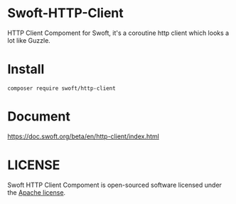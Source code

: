 # Swoft-HTTP-Client
HTTP Client Compoment for Swoft, it's a coroutine http client which looks a lot like Guzzle.

# Install
`composer require swoft/http-client`

# Document
https://doc.swoft.org/beta/en/http-client/index.html

# LICENSE
Swoft HTTP Client Compoment is open-sourced software licensed under the [Apache license](LICENSE).